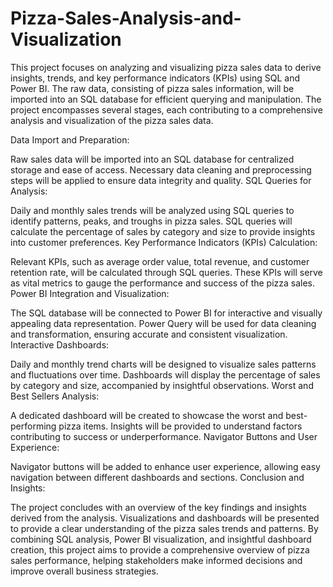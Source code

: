 # Pizza-Sales-Analysis-and-Visualization

This project focuses on analyzing and visualizing pizza sales data to derive insights, trends, and key performance indicators (KPIs) using SQL and Power BI. The raw data, consisting of pizza sales information, will be imported into an SQL database for efficient querying and manipulation. The project encompasses several stages, each contributing to a comprehensive analysis and visualization of the pizza sales data.

Data Import and Preparation:

Raw sales data will be imported into an SQL database for centralized storage and ease of access.
Necessary data cleaning and preprocessing steps will be applied to ensure data integrity and quality.
SQL Queries for Analysis:

Daily and monthly sales trends will be analyzed using SQL queries to identify patterns, peaks, and troughs in pizza sales.
SQL queries will calculate the percentage of sales by category and size to provide insights into customer preferences.
Key Performance Indicators (KPIs) Calculation:

Relevant KPIs, such as average order value, total revenue, and customer retention rate, will be calculated through SQL queries.
These KPIs will serve as vital metrics to gauge the performance and success of the pizza sales.
Power BI Integration and Visualization:

The SQL database will be connected to Power BI for interactive and visually appealing data representation.
Power Query will be used for data cleaning and transformation, ensuring accurate and consistent visualization.
Interactive Dashboards:

Daily and monthly trend charts will be designed to visualize sales patterns and fluctuations over time.
Dashboards will display the percentage of sales by category and size, accompanied by insightful observations.
Worst and Best Sellers Analysis:

A dedicated dashboard will be created to showcase the worst and best-performing pizza items.
Insights will be provided to understand factors contributing to success or underperformance.
Navigator Buttons and User Experience:

Navigator buttons will be added to enhance user experience, allowing easy navigation between different dashboards and sections.
Conclusion and Insights:

The project concludes with an overview of the key findings and insights derived from the analysis.
Visualizations and dashboards will be presented to provide a clear understanding of the pizza sales trends and patterns.
By combining SQL analysis, Power BI visualization, and insightful dashboard creation, this project aims to provide a comprehensive overview of pizza sales performance, helping stakeholders make informed decisions and improve overall business strategies.
